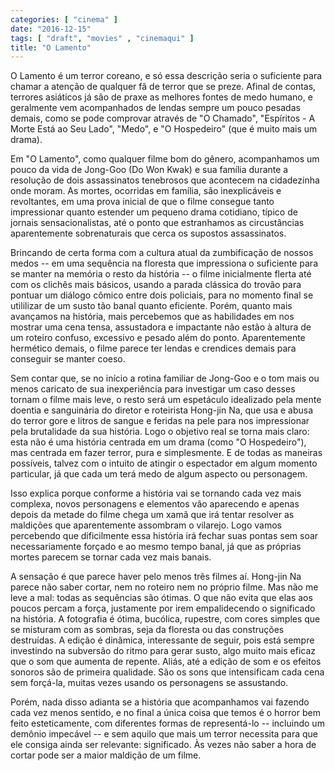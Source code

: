 ```yaml
---
categories: [ "cinema" ]
date: "2016-12-15"
tags: [ "draft", "movies" , "cinemaqui" ]
title: "O Lamento"
---
```

O Lamento é um terror coreano, e só essa descrição seria o suficiente
para chamar a atenção de qualquer fã de terror que se preze. Afinal de
contas, terrores asiáticos já são de praxe as melhores fontes de medo
humano, e geralmente vem acompanhados de lendas sempre um pouco pesadas
demais, como se pode comprovar através de "O Chamado", "Espíritos -
A Morte Está ao Seu Lado", "Medo", e "O Hospedeiro" (que é muito mais
um drama).

Em "O Lamento", como qualquer filme bom do gênero, acompanhamos um pouco
da vida de Jong-Goo (Do Won Kwak) e sua família durante a resolução de
dois assassinatos tenebrosos que acontecem na cidadezinha onde moram. As
mortes, ocorridas em família, são inexplicáveis e revoltantes, em uma
prova inicial de que o filme consegue tanto impressionar quanto estender
um pequeno drama cotidiano, típico de jornais sensacionalistas, até
o ponto que estranhamos as circustâncias aparentemente sobrenaturais
que cerca os supostos assassinatos.

Brincando de certa forma com a cultura atual da zumbificação de nossos
medos -- em uma sequência na floresta que impressiona o suficiente para
se manter na memória o resto da história -- o filme inicialmente flerta
até com os clichês mais básicos, usando a parada clássica do trovão
para pontuar um diálogo cômico entre dois policiais, para no momento
final se utililizar de um susto tão banal quanto eficiente. Porém,
quanto mais avançamos na história, mais percebemos que as habilidades em
nos mostrar uma cena tensa, assustadora e impactante não estão à altura
de um roteiro confuso, excessivo e pesado além do ponto. Aparentemente
hermético demais, o filme parece ter lendas e crendices demais para
conseguir se manter coeso.

Sem contar que, se no início a rotina familiar de Jong-Goo e o tom mais
ou menos caricato de sua inexperiência para investigar um caso desses
tornam o filme mais leve, o resto será um espetáculo idealizado pela
mente doentia e sanguinária do diretor e roteirista Hong-jin Na, que
usa e abusa do terror gore e litros de sangue e feridas na pele para nos
impressionar pela brutalidade da sua história. Logo o objetivo real se
torna mais claro: esta não é uma história centrada em um drama (como
"O Hospedeiro"), mas centrada em fazer terror, pura e simplesmente. E
de todas as maneiras possíveis, talvez com o intuito de atingir o
espectador em algum momento particular, já que cada um terá medo de
algum aspecto ou personagem.

Isso explica porque conforme a história vai se tornando cada vez mais
complexa, novos personagens e elementos vão aparecendo e apenas depois da
metade do filme chega um xamã que irá tentar resolver as maldições que
aparentemente assombram o vilarejo. Logo vamos percebendo que dificilmente
essa história irá fechar suas pontas sem soar necessariamente forçado
e ao mesmo tempo banal, já que as próprias mortes parecem se tornar
cada vez mais banais.

A sensação é que parece haver pelo menos três filmes aí. Hong-jin
Na parece não saber cortar, nem no roteiro nem no próprio filme. Mas
não me leve a mal: todas as sequências são ótimas. O que não evita
que elas aos poucos percam a força, justamente por irem empalidecendo
o significado na história. A fotografia é ótima, bucólica,
rupestre, com cores simples que se misturam com as sombras, seja da
floresta ou das construções destruídas. A edição é dinâmica,
interessante de seguir, pois está sempre investindo na subversão do
ritmo para gerar susto, algo muito mais eficaz que o som que aumenta
de repente. Aliás, até a edição de som e os efeitos sonoros são
de primeira qualidade. São os sons que intensificam cada cena sem
forçá-la, muitas vezes usando os personagens se assustando.

Porém, nada disso adianta se a história que acompanhamos vai fazendo
cada vez menos sentido, e no final a única coisa que temos é o horror
bem feito esteticamente, com diferentes formas de representá-lo --
incluindo um demônio impecável -- e sem aquilo que mais um terror
necessita para que ele consiga ainda ser relevante: significado. Às vezes
não saber a hora de cortar pode ser a maior maldição de um filme.
